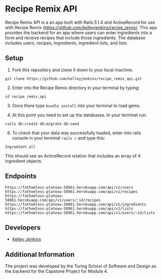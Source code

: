 # Recipe Remix API

Recipe Remix API is a an app built with Rails 5.1.4 and ActiveRecord for use with Recipe Remix (<https://github.com/kelleyjenkins/recipe_remix/>. This app provides the backend for an app where users can enter ingredients into a form and receive recipes that include those ingredients. The database includes users, recipes, ingredients, ingredient lists, and lists.

## Setup

1. Fork this repository and clone it down to your local machine.
```
git clone https://github.com/kelleyjenkins/recipe_remix_api.git
```

2. Enter into the Recipe Remix directory in your terminal by typing:
```
cd recipe_remix_api
```

3. Once there type ```bundle install``` into your terminal to load gems.

4. At this point you need to set up the databases. In your terminal run:
```
rails db:create db:migrate db:seed
```

6. To check that your data was successfully loaded, enter into rails console in your terminal ```rails c``` and type this:

```
Ingredient.all
```
This should see an ActiveRecord relation that includes an array of 4 ingredient objects.

## Endpoints
```
https://fathomless-plateau-58961.herokuapp.com/api/v1/users  
https://fathomless-plateau-58961.herokuapp.com/api/v1/recipes
https://fathomless-plateau-58961.herokuapp.com/api/v1/users/:id/recipes
https://fathomless-plateau-58961.herokuapp.com/api/v1/ingredients
https://fathomless-plateau-58961.herokuapp.com/api/v1/lists
https://fathomless-plateau-58961.herokuapp.com/api/v1/users/:id/lists
```

## Developers
- [Kelley Jenkins](https://github.com/kelleyjenkins)

## Additional Information
The project was developed by the Turing School of Software and Design as the backend for the Capstone Project for Module 4.
